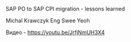﻿
SAP PO to SAP CPI migration - lessons learned	

Michal Krawczyk
Eng Swee Yeoh				


Видео - https://youtu.be/JrfjNmUH3X4
